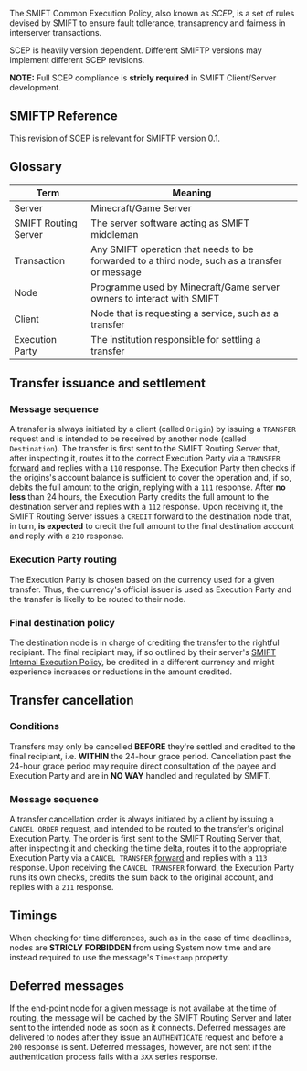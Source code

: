 The SMIFT Common Execution Policy, also known as _SCEP_, is a set of rules devised by SMIFT to ensure fault tollerance, transaprency and fairness in interserver transactions.

SCEP is heavily version dependent. Different SMIFTP versions may implement different SCEP revisions.

**NOTE:** Full SCEP compliance is **stricly required** in SMIFT Client/Server development.

## SMIFTP Reference
This revision of SCEP is relevant for SMIFTP version 0.1.

## Glossary
| Term | Meaning |
| - | - |
| Server | Minecraft/Game Server|
| SMIFT Routing Server | The server software acting as SMIFT middleman |
| Transaction | Any SMIFT operation that needs to be forwarded to a third node, such as a transfer or message |
| Node | Programme used by Minecraft/Game server owners to interact with SMIFT |
| Client | Node that is requesting a service, such as a transfer |
| Execution Party | The institution responsible for settling a transfer |

## Transfer issuance and settlement
### Message sequence
A transfer is always initiated by a client (called `Origin`) by issuing a `TRANSFER` request and is intended to be received by another node (called `Destination`). The transfer is first sent to the SMIFT Routing Server that, after inspecting it, routes it to the correct Execution Party via a `TRANSFER` [forward](https://github.com/Alessandro-Salerno/SMIFT/wiki/SMIFT-Protocol-0.1#forward-messages) and replies with a `110` response. The Execution Party then checks if the origins's account balance is sufficient to cover the operation and, if so, debits the full amount to the origin, replying with a `111` response. After **no less** than 24 hours, the Execution Party credits the full amount to the destination server and replies with a `112` response. Upon receiving it, the SMIFT Routing Server issues a `CREDIT` forward to the destination node that, in turn, **is expected** to credit the full amount to the final destination account and reply with a `210` response.

### Execution Party routing
The Execution Party is chosen based on the currency used for a given transfer. Thus, the currency's official issuer is used as Execution Party and the transfer is likelly to be routed to their node.

### Final destination policy
The destination node is in charge of crediting the transfer to the rightful recipiant. The final recipiant may, if so outlined by their server's [SMIFT Internal Execution Policy](https://github.com/Alessandro-Salerno/SMIFT/wiki/SMIFT-Internal-Execution-Policy), be credited in a different currency and might experience increases or reductions in the amount credited.

## Transfer cancellation
### Conditions
Transfers may only be cancelled **BEFORE** they're settled and credited to the final recipiant, i.e. **WITHIN** the 24-hour grace period. Cancellation past the 24-hour grace period may require direct consultation of the payee and Execution Party and are in **NO WAY** handled and regulated by SMIFT.

### Message sequence
A transfer cancellation order is always initiated by a client by issuing a `CANCEL ORDER` request, and intended to be routed to the transfer's original Execution Party. The order is first sent to the SMIFT Routing Server that, after inspecting it and checking the time delta, routes it to the appropriate Execution Party via a `CANCEL TRANSFER` [forward](https://github.com/Alessandro-Salerno/SMIFT/wiki/SMIFT-Protocol#forward-messages) and replies with a `113` response. Upon receiving the `CANCEL TRANSFER` forward, the Execution Party runs its own checks, credits the sum back to the original account, and replies with a `211` response.

## Timings
When checking for time differences, such as in the case of time deadlines, nodes are **STRICLY FORBIDDEN** from using System now time and are instead required to use the message's `Timestamp` property.

## Deferred messages
If the end-point node for a given message is not availabe at the time of routing, the message will be cached by the SMIFT Routing Server and later sent to the intended node as soon as it connects. Deferred messages are delivered to nodes after they issue an `AUTHENTICATE` request and before a `200` response is sent. Deferred messages, however, are not sent if the authentication process fails with a `3XX` series response.